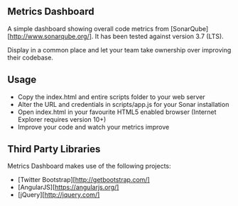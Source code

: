 Metrics Dashboard
-----------------

A simple dashboard showing overall code metrics from [SonarQube][http://www.sonarqube.org/].
It has been tested against version 3.7 (LTS).

Display in a common place and let your team take ownership over improving their codebase.

Usage
-----

* Copy the index.html and entire scripts folder to your web server
* Alter the URL and credentials in scripts/app.js for your Sonar installation
* Open index.html in your favourite HTML5 enabled browser (Internet Explorer requires version 10+)
* Improve your code and watch your metrics improve

Third Party Libraries
---------------------

Metrics Dashboard makes use of the following projects:

* [Twitter Bootstrap][http://getbootstrap.com/]
* [AngularJS][https://angularjs.org/]
* [jQuery][http://jquery.com/]
